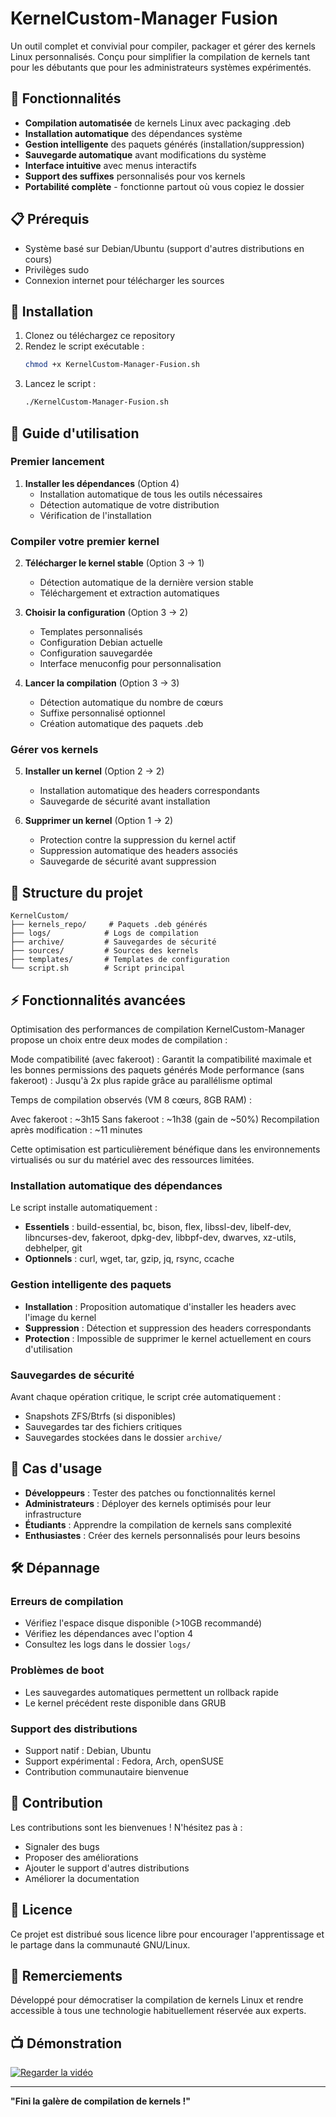 # KernelCustom-Manager Fusion

Un outil complet et convivial pour compiler, packager et gérer des kernels Linux personnalisés. Conçu pour simplifier la compilation de kernels tant pour les débutants que pour les administrateurs systèmes expérimentés.

## 🚀 Fonctionnalités

- **Compilation automatisée** de kernels Linux avec packaging .deb
- **Installation automatique** des dépendances système
- **Gestion intelligente** des paquets générés (installation/suppression)
- **Sauvegarde automatique** avant modifications du système
- **Interface intuitive** avec menus interactifs
- **Support des suffixes** personnalisés pour vos kernels
- **Portabilité complète** - fonctionne partout où vous copiez le dossier

## 📋 Prérequis

- Système basé sur Debian/Ubuntu (support d'autres distributions en cours)
- Privilèges sudo
- Connexion internet pour télécharger les sources

## 🔧 Installation

1. Clonez ou téléchargez ce repository
2. Rendez le script exécutable :
   ```bash
   chmod +x KernelCustom-Manager-Fusion.sh
   ```
3. Lancez le script :
   ```bash
   ./KernelCustom-Manager-Fusion.sh
   ```

## 📖 Guide d'utilisation

### Premier lancement

1. **Installer les dépendances** (Option 4)
   - Installation automatique de tous les outils nécessaires
   - Détection automatique de votre distribution
   - Vérification de l'installation

### Compiler votre premier kernel

2. **Télécharger le kernel stable** (Option 3 → 1)
   - Détection automatique de la dernière version stable
   - Téléchargement et extraction automatiques

3. **Choisir la configuration** (Option 3 → 2)
   - Templates personnalisés
   - Configuration Debian actuelle
   - Configuration sauvegardée
   - Interface menuconfig pour personnalisation

4. **Lancer la compilation** (Option 3 → 3)
   - Détection automatique du nombre de cœurs
   - Suffixe personnalisé optionnel
   - Création automatique des paquets .deb

### Gérer vos kernels

5. **Installer un kernel** (Option 2 → 2)
   - Installation automatique des headers correspondants
   - Sauvegarde de sécurité avant installation

6. **Supprimer un kernel** (Option 1 → 2)
   - Protection contre la suppression du kernel actif
   - Suppression automatique des headers associés
   - Sauvegarde de sécurité avant suppression

## 📁 Structure du projet

```
KernelCustom/
├── kernels_repo/     # Paquets .deb générés
├── logs/            # Logs de compilation
├── archive/         # Sauvegardes de sécurité
├── sources/         # Sources des kernels
├── templates/       # Templates de configuration
└── script.sh        # Script principal
```

## ⚡ Fonctionnalités avancées

Optimisation des performances de compilation
KernelCustom-Manager propose un choix entre deux modes de compilation :

Mode compatibilité (avec fakeroot) : Garantit la compatibilité maximale et les bonnes permissions des paquets générés
Mode performance (sans fakeroot) : Jusqu'à 2x plus rapide grâce au parallélisme optimal

Temps de compilation observés (VM 8 cœurs, 8GB RAM) :

Avec fakeroot : ~3h15
Sans fakeroot : ~1h38 (gain de ~50%)
Recompilation après modification : ~11 minutes

Cette optimisation est particulièrement bénéfique dans les environnements virtualisés ou sur du matériel avec des ressources limitées.

### Installation automatique des dépendances

Le script installe automatiquement :
- **Essentiels** : build-essential, bc, bison, flex, libssl-dev, libelf-dev, libncurses-dev, fakeroot, dpkg-dev, libbpf-dev, dwarves, xz-utils, debhelper, git
- **Optionnels** : curl, wget, tar, gzip, jq, rsync, ccache

### Gestion intelligente des paquets

- **Installation** : Proposition automatique d'installer les headers avec l'image du kernel
- **Suppression** : Détection et suppression des headers correspondants
- **Protection** : Impossible de supprimer le kernel actuellement en cours d'utilisation

### Sauvegardes de sécurité

Avant chaque opération critique, le script crée automatiquement :
- Snapshots ZFS/Btrfs (si disponibles)
- Sauvegardes tar des fichiers critiques
- Sauvegardes stockées dans le dossier `archive/`



## 🎯 Cas d'usage

- **Développeurs** : Tester des patches ou fonctionnalités kernel
- **Administrateurs** : Déployer des kernels optimisés pour leur infrastructure
- **Étudiants** : Apprendre la compilation de kernels sans complexité
- **Enthusiastes** : Créer des kernels personnalisés pour leurs besoins

## 🛠️ Dépannage

### Erreurs de compilation
- Vérifiez l'espace disque disponible (>10GB recommandé)
- Vérifiez les dépendances avec l'option 4
- Consultez les logs dans le dossier `logs/`

### Problèmes de boot
- Les sauvegardes automatiques permettent un rollback rapide
- Le kernel précédent reste disponible dans GRUB

### Support des distributions
- Support natif : Debian, Ubuntu
- Support expérimental : Fedora, Arch, openSUSE
- Contribution communautaire bienvenue

## 🤝 Contribution

Les contributions sont les bienvenues ! N'hésitez pas à :
- Signaler des bugs
- Proposer des améliorations
- Ajouter le support d'autres distributions
- Améliorer la documentation

## 📄 Licence

Ce projet est distribué sous licence libre pour encourager l'apprentissage et le partage dans la communauté GNU/Linux.

## 🙏 Remerciements

Développé pour démocratiser la compilation de kernels Linux et rendre accessible à tous une technologie habituellement réservée aux experts.

## 📺 Démonstration

[![Regarder la vidéo](https://img.youtube.com/vi/8RhV0l9NHaw/maxresdefault.jpg)](https://youtu.be/8RhV0l9NHaw)

---

**"Fini la galère de compilation de kernels !"**
